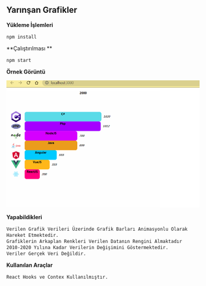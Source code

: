 

## Yarınşan Grafikler

**Yükleme İşlemleri**
~~~~
npm install
~~~~

**Çalıştırılması **
~~~~
npm start
~~~~

**Örnek Görüntü**

<img src="https://raw.githubusercontent.com/YASIINN/reactyarisangrafik/master/src/ekrangoruntusu.png" width="600">

**Yapabildikleri**

~~~~
Verilen Grafik Verileri Üzerinde Grafik Barları Animasyonlu Olarak Hareket Etmektedir.
Grafiklerin Arkaplan Renkleri Verilen Datanın Rengini Almaktadır
2010-2020 Yılına Kadar Verilerin Değişimini Göstermektedir.
Veriler Gerçek Veri Değildir.
~~~~

**Kullanılan Araçlar**

~~~~
React Hooks ve Contex Kullanılmıştır.
~~~~

